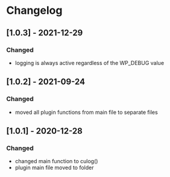 # Changelog

## [1.0.3] - 2021-12-29
### Changed
- logging is always active regardless of the WP_DEBUG value

## [1.0.2] - 2021-09-24
### Changed
- moved all plugin functions from main file to separate files

## [1.0.1] - 2020-12-28
### Changed
- changed main function to culog()
- plugin main file moved to folder

